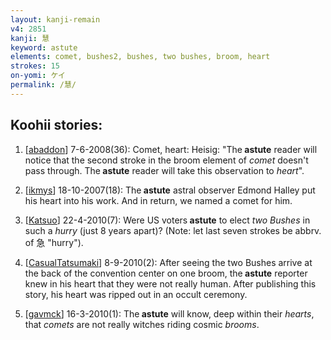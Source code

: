 ```yaml
---
layout: kanji-remain
v4: 2851
kanji: 慧
keyword: astute
elements: comet, bushes2, bushes, two bushes, broom, heart
strokes: 15
on-yomi: ケイ
permalink: /慧/
---
```


## Koohii stories: 

1) [<a href="http://kanji.koohii.com/profile/abaddon">abaddon</a>] 7-6-2008(36): Comet, heart: Heisig: &quot;The<strong> astute</strong> reader will notice that the second stroke in the broom element of <em>comet</em> doesn&#039;t pass through. The<strong> astute</strong> reader will take this observation to <em>heart</em>&quot;.

2) [<a href="http://kanji.koohii.com/profile/ikmys">ikmys</a>] 18-10-2007(18): The<strong> astute</strong> astral observer Edmond Halley put his heart into his work. And in return, we named a comet for him.

3) [<a href="http://kanji.koohii.com/profile/Katsuo">Katsuo</a>] 22-4-2010(7): Were US voters<strong> astute</strong> to elect <em>two Bushes</em> in such a <em>hurry</em> (just 8 years apart)? (Note: let last seven strokes be abbrv. of 急 &quot;hurry&quot;).

4) [<a href="http://kanji.koohii.com/profile/CasualTatsumaki">CasualTatsumaki</a>] 8-9-2010(2): After seeing the two Bushes arrive at the back of the convention center on one broom, the<strong> astute</strong> reporter knew in his heart that they were not really human. After publishing this story, his heart was ripped out in an occult ceremony.

5) [<a href="http://kanji.koohii.com/profile/gavmck">gavmck</a>] 16-3-2010(1): The<strong> astute</strong> will know, deep within their <em>hearts</em>, that <em>comets</em> are not really witches riding cosmic <em>brooms</em>.

